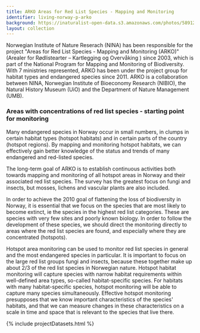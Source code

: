 ```yaml
---
title: ARKO Areas for Red List Species - Mapping and Monitoring 
identifier: living-norway-p-arko
background: https://inaturalist-open-data.s3.amazonaws.com/photos/58912610/original.jpeg
layout: collection
---
```




Norwegian Institute of Nature Reserach (NINA) has been responsible for the project "Areas for Red List Species - Mapping and Monitoring (ARKO)" (Arealer for Rødlistearter – Kartlegging og Overvåking ) since 2003, which is part of the National Program for Mapping and Monitoring of Biodiversity. With 7 ministries represented, ARKO has been under the project group for habitat types and endangered species since 2011. ARKO is a collaboration between NINA, Norwegian Institute of Bioeconomy Research (NIBIO), the Natural History Museum (UiO) and the Department of Nature Management (UMB).
 

### Areas with concentrations of red list species - starting point for monitoring
Many endangered species in Norway occur in small numbers, in clumps in certain habitat types (hotspot habitats) and in certain parts of the country (hotspot regions). By mapping and monitoring hotspot habitats, we can effectively gain better knowledge of the status and trends of many endangered and red-listed species.

The long-term goal of ARKO is to establish continuous activities both towards mapping and monitoring of all hotspot areas in Norway and their associated red list species. The survey has the greatest focus on fungi and insects, but mosses, lichens and vascular plants are also included.

In order to achieve the 2010 goal of flattening the loss of biodiversity in Norway, it is essential that we focus on the species that are most likely to become extinct, ie the species in the highest red list categories. These are species with very few sites and poorly known biology. In order to follow the development of these species, we should direct the monitoring directly to areas where the red list species are found, and especially where they are concentrated (hotspots).

Hotspot area monitoring can be used to monitor red list species in general and the most endangered species in particular. It is important to focus on the large red list groups fungi and insects, because these together make up about 2/3 of the red list species in Norwegian nature. Hotspot habitat monitoring will capture species with narrow habitat requirements within well-defined area types, so-called habitat-specific species. For habitats with many habitat-specific species, hotspot monitoring will be able to capture many species simultaneously. Effective hotspot monitoring presupposes that we know important characteristics of the species' habitats, and that we can measure changes in these characteristics on a scale in time and space that is relevant to the species that live there.

{% include projectDatasets.html %}